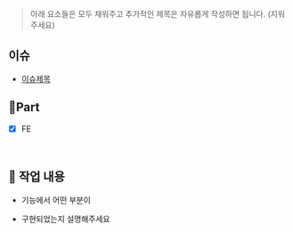 > 아래 요소들은 모두 채워주고 추가적인 제목은 자유롭게 작성하면 됩니다. (지워주세요)
## 이슈
- [이슈제목](이슈링크)

## 🔘Part

- [x] FE

  <br/>

## 🔎 작업 내용

- 기능에서 어떤 부분이

- 구현되었는지 설명해주세요

  <br/>
